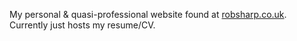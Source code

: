 My personal & quasi-professional website found at [robsharp.co.uk](http://robsharp.co.uk/). Currently just hosts my resume/CV.